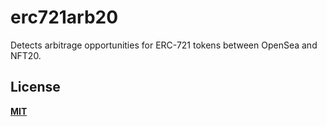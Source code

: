 # erc721arb20
Detects arbitrage opportunities for ERC-721 tokens between OpenSea and NFT20.

## License
[__MIT__](./LICENSE)